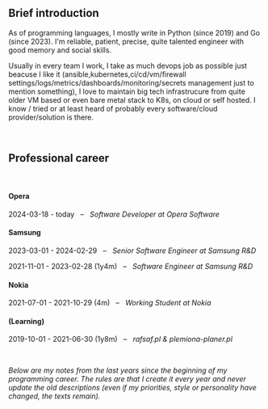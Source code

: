 ## Brief introduction

As of programming languages, I mostly write in Python (since 2019) and Go (since 2023). I'm reliable, patient, precise, quite talented engineer with good memory and social skills.

Usually in every team I work, I take as much devops job as possible just beacuse I like it (ansible,kubernetes,ci/cd/vm/firewall settings/logs/metrics/dashboards/monitoring/secrets management just to mention something), I love to maintain big tech infrastrucure from quite older VM based or even bare metal stack to K8s, on cloud or self hosted. I know / tried or at least heard of probably every software/cloud provider/solution is there.

&nbsp;

## Professional career

&nbsp;

#### Opera

2024-03-18 - today &nbsp; – &nbsp; _Software Developer at Opera Software_

#### Samsung

2023-03-01 - 2024-02-29 &nbsp; – &nbsp; _Senior Software Engineer at Samsung R&D_

2021-11-01 - 2023-02-28 (1y4m) &nbsp; – &nbsp; _Software Engineer at Samsung R&D_

#### Nokia

2021-07-01 - 2021-10-29 (4m) &nbsp; – &nbsp; _Working Student at Nokia_

#### (Learning)

2019-10-01 - 2021-06-30 (1y8m) &nbsp; – &nbsp; _rafsaf.pl & plemiona-planer.pl_

&nbsp;


_Below are my notes from the last years since the beginning of my programming career. The rules are that I create it every year and never update the old descriptions (even if my priorities, style or personality have changed, the texts remain)._
